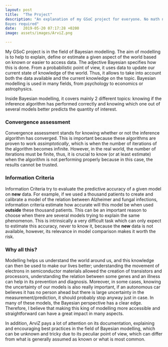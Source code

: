 ```yaml
---
layout: post
title:  "The Project"
description: "An explanation of my GSoC project for everyone. No math nor
Bayes required"
date:   2019-05-20 07:17:28 +0200
image: assets/images/ArviZ.png

---
```


My GSoC project is in the field of Bayesian modelling. The aim of modelling is
to help to explain, define or estimate a given aspect of the world based on
known or easier to access data. The adjective Bayesian specifies how this is
done. From a probabilistic point of view, it uses data to update our
current state of knowledge of the world. Thus, it allows to take into account
both the data available and the current knowledge on the topic. Bayesian
modelling is used in many fields, from psychology to economics or
astrophysics.

Inside Bayesian modelling, it covers mainly 2
different topics: knowing if the inference
algorithm has performed correctly and knowing which one out of several models
better predicts the quantity of interest.

### Convergence assessment

Convergence assessment stands for knowing whether or not the inference
algorithm has converged. This is important because these algorithms are proven
to work _assimptotically_, which is when the number of iterations of the
algorithm becomes infinite. However, in the real world, the number of
iterations must be finite, thus, it is crucial to know (or at least estimate)
when the algorithm is not performing properly because in this case, the
results cannot be trusted.

### Information Criteria

Information Criteria try to evaluate the predictive accuracy of a given model
on **new** data. For example, if we used a thousand patients to create and calibrate
a model of the relation between Alzheimer and fungal infections, information
criteria estimate how accurate
will this model be when used **outside** these thousand patients. This can be
an important reason to choose when there are several models trying to explain
the same phenomenon. This is intrinsically a very difficult task which can
only expect to estimate this accuracy, never to know it, because the **new**
data is not available, however, its relevance in model comparison makes it
worth the risk.

### Why all this?

Modelling helps us understand the world around us, and this knowledge can then
be used to make our lives better; understanding the movement of electrons in
semiconductor materials allowed the creation of transistors and processors,
understanding the relation between some genes and an illness can help in its
prevention and diagnosis. Moreover, in some cases, knowing the uncertainty of
our models is also really important, if an autonomous car believes it has no
person ahead but there is large uncertainty in the measurement/prediction,
it should probably stop anyway just in case. In many of these models, the
Bayesian perspective has a clear edge. Therefore, I believe that making this
king of modelling more accessible and straightforward can have a great impact
in many aspects.

In addition, ArviZ pays a lot of attention on its documentation, explaining
and encouraging best practices in the field of Bayesian modelling, which can
be unknown and tricky due to its peculiar point of view, which can differ from
what is generally assumed as known or what is most common.
